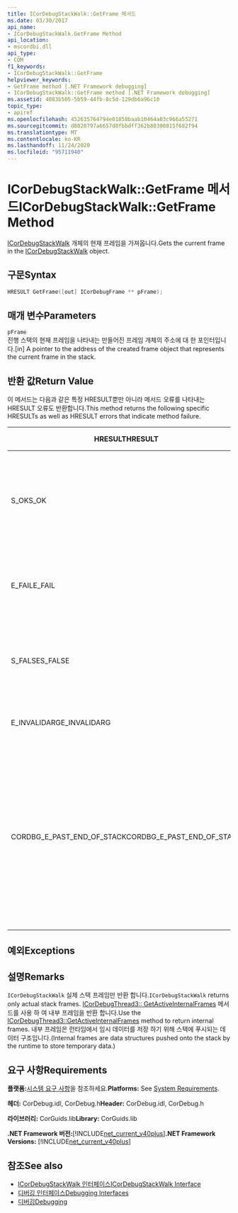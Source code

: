 ```yaml
---
title: ICorDebugStackWalk::GetFrame 메서드
ms.date: 03/30/2017
api_name:
- ICorDebugStackWalk.GetFrame Method
api_location:
- mscordbi.dll
api_type:
- COM
f1_keywords:
- ICorDebugStackWalk::GetFrame
helpviewer_keywords:
- GetFrame method [.NET Framework debugging]
- ICorDebugStackWalk::GetFrame method [.NET Framework debugging]
ms.assetid: 4083b505-5b59-44fb-8c5d-129db6a96c10
topic_type:
- apiref
ms.openlocfilehash: 452635764794e01858baab10464a03c966a55271
ms.sourcegitcommit: d8020797a6657d0fbbdff362b80300815f682f94
ms.translationtype: MT
ms.contentlocale: ko-KR
ms.lasthandoff: 11/24/2020
ms.locfileid: "95711940"
---
```

# <a name="icordebugstackwalkgetframe-method"></a><span data-ttu-id="7fcb7-102">ICorDebugStackWalk::GetFrame 메서드</span><span class="sxs-lookup"><span data-stu-id="7fcb7-102">ICorDebugStackWalk::GetFrame Method</span></span>

<span data-ttu-id="7fcb7-103">[ICorDebugStackWalk](icordebugstackwalk-interface.md) 개체의 현재 프레임을 가져옵니다.</span><span class="sxs-lookup"><span data-stu-id="7fcb7-103">Gets the current frame in the [ICorDebugStackWalk](icordebugstackwalk-interface.md) object.</span></span>  
  
## <a name="syntax"></a><span data-ttu-id="7fcb7-104">구문</span><span class="sxs-lookup"><span data-stu-id="7fcb7-104">Syntax</span></span>  
  
```cpp  
HRESULT GetFrame([out] ICorDebugFrame ** pFrame);  
```  
  
## <a name="parameters"></a><span data-ttu-id="7fcb7-105">매개 변수</span><span class="sxs-lookup"><span data-stu-id="7fcb7-105">Parameters</span></span>  

 `pFrame`  
 <span data-ttu-id="7fcb7-106">진행 스택의 현재 프레임을 나타내는 만들어진 프레임 개체의 주소에 대 한 포인터입니다.</span><span class="sxs-lookup"><span data-stu-id="7fcb7-106">[in] A pointer to the address of the created frame object that represents the current frame in the stack.</span></span>  
  
## <a name="return-value"></a><span data-ttu-id="7fcb7-107">반환 값</span><span class="sxs-lookup"><span data-stu-id="7fcb7-107">Return Value</span></span>  

 <span data-ttu-id="7fcb7-108">이 메서드는 다음과 같은 특정 HRESULT뿐만 아니라 메서드 오류를 나타내는 HRESULT 오류도 반환합니다.</span><span class="sxs-lookup"><span data-stu-id="7fcb7-108">This method returns the following specific HRESULTs as well as HRESULT errors that indicate method failure.</span></span>  
  
|<span data-ttu-id="7fcb7-109">HRESULT</span><span class="sxs-lookup"><span data-stu-id="7fcb7-109">HRESULT</span></span>|<span data-ttu-id="7fcb7-110">설명</span><span class="sxs-lookup"><span data-stu-id="7fcb7-110">Description</span></span>|  
|-------------|-----------------|  
|<span data-ttu-id="7fcb7-111">S_OK</span><span class="sxs-lookup"><span data-stu-id="7fcb7-111">S_OK</span></span>|<span data-ttu-id="7fcb7-112">런타임에서 현재 프레임을 성공적으로 반환 했습니다.</span><span class="sxs-lookup"><span data-stu-id="7fcb7-112">The runtime successfully returned the current frame.</span></span>|  
|<span data-ttu-id="7fcb7-113">E_FAIL</span><span class="sxs-lookup"><span data-stu-id="7fcb7-113">E_FAIL</span></span>|<span data-ttu-id="7fcb7-114">현재 프레임이 반환 되지 않았습니다.</span><span class="sxs-lookup"><span data-stu-id="7fcb7-114">The current frame was not returned.</span></span>|  
|<span data-ttu-id="7fcb7-115">S_FALSE</span><span class="sxs-lookup"><span data-stu-id="7fcb7-115">S_FALSE</span></span>|<span data-ttu-id="7fcb7-116">현재 프레임은 네이티브 스택 프레임입니다.</span><span class="sxs-lookup"><span data-stu-id="7fcb7-116">The current frame is a native stack frame.</span></span>|  
|<span data-ttu-id="7fcb7-117">E_INVALIDARG</span><span class="sxs-lookup"><span data-stu-id="7fcb7-117">E_INVALIDARG</span></span>|<span data-ttu-id="7fcb7-118">`pFrame`가 null입니다.</span><span class="sxs-lookup"><span data-stu-id="7fcb7-118">`pFrame` is null.</span></span>|  
|<span data-ttu-id="7fcb7-119">CORDBG_E_PAST_END_OF_STACK</span><span class="sxs-lookup"><span data-stu-id="7fcb7-119">CORDBG_E_PAST_END_OF_STACK</span></span>|<span data-ttu-id="7fcb7-120">프레임 포인터가 이미 스택의 끝에 있습니다. 따라서 추가 프레임에는 액세스할 수 없습니다.</span><span class="sxs-lookup"><span data-stu-id="7fcb7-120">The frame pointer is already at the end of the stack; therefore, no additional frames can be accessed.</span></span>|  
  
## <a name="exceptions"></a><span data-ttu-id="7fcb7-121">예외</span><span class="sxs-lookup"><span data-stu-id="7fcb7-121">Exceptions</span></span>  
  
## <a name="remarks"></a><span data-ttu-id="7fcb7-122">설명</span><span class="sxs-lookup"><span data-stu-id="7fcb7-122">Remarks</span></span>  

 <span data-ttu-id="7fcb7-123">`ICorDebugStackWalk` 실제 스택 프레임만 반환 합니다.</span><span class="sxs-lookup"><span data-stu-id="7fcb7-123">`ICorDebugStackWalk` returns only actual stack frames.</span></span> <span data-ttu-id="7fcb7-124">[ICorDebugThread3:: GetActiveInternalFrames](icordebugthread3-getactiveinternalframes-method.md) 메서드를 사용 하 여 내부 프레임을 반환 합니다.</span><span class="sxs-lookup"><span data-stu-id="7fcb7-124">Use the [ICorDebugThread3::GetActiveInternalFrames](icordebugthread3-getactiveinternalframes-method.md) method to return internal frames.</span></span> <span data-ttu-id="7fcb7-125">내부 프레임은 런타임에서 임시 데이터를 저장 하기 위해 스택에 푸시되는 데이터 구조입니다.</span><span class="sxs-lookup"><span data-stu-id="7fcb7-125">(Internal frames are data structures pushed onto the stack by the runtime to store temporary data.)</span></span>  
  
## <a name="requirements"></a><span data-ttu-id="7fcb7-126">요구 사항</span><span class="sxs-lookup"><span data-stu-id="7fcb7-126">Requirements</span></span>  

 <span data-ttu-id="7fcb7-127">**플랫폼:**[시스템 요구 사항](../../get-started/system-requirements.md)을 참조하세요.</span><span class="sxs-lookup"><span data-stu-id="7fcb7-127">**Platforms:** See [System Requirements](../../get-started/system-requirements.md).</span></span>  
  
 <span data-ttu-id="7fcb7-128">**헤더:** CorDebug.idl, CorDebug.h</span><span class="sxs-lookup"><span data-stu-id="7fcb7-128">**Header:** CorDebug.idl, CorDebug.h</span></span>  
  
 <span data-ttu-id="7fcb7-129">**라이브러리:** CorGuids.lib</span><span class="sxs-lookup"><span data-stu-id="7fcb7-129">**Library:** CorGuids.lib</span></span>  
  
 <span data-ttu-id="7fcb7-130">**.NET Framework 버전:**[!INCLUDE[net_current_v40plus](../../../../includes/net-current-v40plus-md.md)]</span><span class="sxs-lookup"><span data-stu-id="7fcb7-130">**.NET Framework Versions:** [!INCLUDE[net_current_v40plus](../../../../includes/net-current-v40plus-md.md)]</span></span>  
  
## <a name="see-also"></a><span data-ttu-id="7fcb7-131">참조</span><span class="sxs-lookup"><span data-stu-id="7fcb7-131">See also</span></span>

- [<span data-ttu-id="7fcb7-132">ICorDebugStackWalk 인터페이스</span><span class="sxs-lookup"><span data-stu-id="7fcb7-132">ICorDebugStackWalk Interface</span></span>](icordebugstackwalk-interface.md)
- [<span data-ttu-id="7fcb7-133">디버깅 인터페이스</span><span class="sxs-lookup"><span data-stu-id="7fcb7-133">Debugging Interfaces</span></span>](debugging-interfaces.md)
- [<span data-ttu-id="7fcb7-134">디버깅</span><span class="sxs-lookup"><span data-stu-id="7fcb7-134">Debugging</span></span>](index.md)
